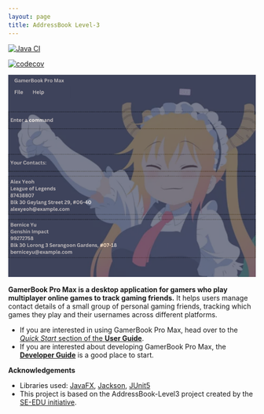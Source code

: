 ```yaml
---
layout: page
title: AddressBook Level-3
---
```


[//]: # ([![CI Status]&#40;https://github.com/se-edu/addressbook-level3/workflows/Java%20CI/badge.svg&#41;]&#40;https://github.com/se-edu/addressbook-level3/actions&#41;)
[![Java CI](https://github.com/AY2425S1-CS2103T-T12-4/tp/actions/workflows/gradle.yml/badge.svg)](https://github.com/AY2425S1-CS2103T-T12-4/tp/actions/workflows/gradle.yml)
<!-- codecov badge is still the addressbook-level3 one -->
[![codecov](https://codecov.io/gh/se-edu/addressbook-level3/branch/master/graph/badge.svg)](https://codecov.io/gh/se-edu/addressbook-level3)

![Ui](images/Ui.png)

<!--
**AddressBook is a desktop application for managing your contact details.** While it has a GUI, most of the user interactions happen using a CLI (Command Line Interface).
-->

**GamerBook Pro Max is a desktop application for gamers who play multiplayer online games to track gaming friends.**
It helps users manage contact details of a small group of personal gaming friends, tracking which games they play and their usernames across different platforms.

* If you are interested in using GamerBook Pro Max, head over to the [_Quick Start_ section of the **User Guide**](UserGuide.html#quick-start).
* If you are interested about developing GamerBook Pro Max, the [**Developer Guide**](DeveloperGuide.html) is a good place to start.


**Acknowledgements**

* Libraries used: [JavaFX](https://openjfx.io/), [Jackson](https://github.com/FasterXML/jackson), [JUnit5](https://github.com/junit-team/junit5)
* This project is based on the AddressBook-Level3 project created by the [SE-EDU initiative](https://se-education.org/).

